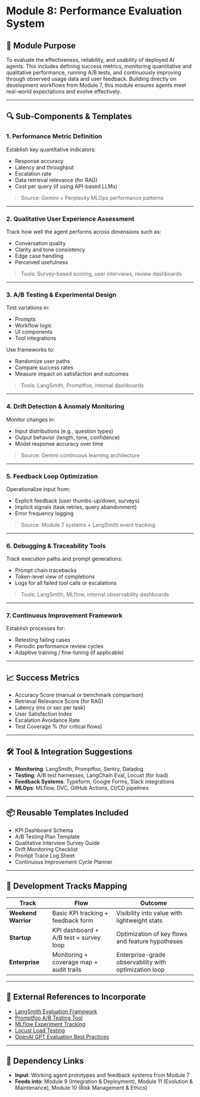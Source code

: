 
# Module 8: Performance Evaluation System

## 🧱 Module Purpose
To evaluate the effectiveness, reliability, and usability of deployed AI agents. This includes defining success metrics, monitoring quantitative and qualitative performance, running A/B tests, and continuously improving through observed usage data and user feedback. Building directly on development workflows from Module 7, this module ensures agents meet real-world expectations and evolve effectively.

---

## 🔍 Sub-Components & Templates

### 1. Performance Metric Definition
Establish key quantitative indicators:
- Response accuracy
- Latency and throughput
- Escalation rate
- Data retrieval relevance (for RAG)
- Cost per query (if using API-based LLMs)

> Source: Gemini + Perplexity MLOps performance patterns

---

### 2. Qualitative User Experience Assessment
Track how well the agent performs across dimensions such as:
- Conversation quality
- Clarity and tone consistency
- Edge case handling
- Perceived usefulness

> Tools: Survey-based scoring, user interviews, review dashboards

---

### 3. A/B Testing & Experimental Design
Test variations in:
- Prompts
- Workflow logic
- UI components
- Tool integrations

Use frameworks to:
- Randomize user paths
- Compare success rates
- Measure impact on satisfaction and outcomes

> Tools: LangSmith, Promptfoo, internal dashboards

---

### 4. Drift Detection & Anomaly Monitoring
Monitor changes in:
- Input distributions (e.g., question types)
- Output behavior (length, tone, confidence)
- Model response accuracy over time

> Source: Gemini continuous learning architecture

---

### 5. Feedback Loop Optimization
Operationalize input from:
- Explicit feedback (user thumbs-up/down, surveys)
- Implicit signals (task retries, query abandonment)
- Error frequency logging

> Source: Module 7 systems + LangSmith event tracking

---

### 6. Debugging & Traceability Tools
Track execution paths and prompt generations:
- Prompt chain tracebacks
- Token-level view of completions
- Logs for all failed tool calls or escalations

> Tools: LangSmith, MLflow, internal observability dashboards

---

### 7. Continuous Improvement Framework
Establish processes for:
- Retesting failing cases
- Periodic performance review cycles
- Adaptive training / fine-tuning (if applicable)

---

## 📈 Success Metrics

- Accuracy Score (manual or benchmark comparison)
- Retrieval Relevance Score (for RAG)
- Latency (ms or sec per task)
- User Satisfaction Index
- Escalation Avoidance Rate
- Test Coverage % (for critical flows)

---

## 🛠 Tool & Integration Suggestions

- **Monitoring**: LangSmith, Promptfoo, Sentry, Datadog
- **Testing**: A/B test harnesses, LangChain Eval, Locust (for load)
- **Feedback Systems**: Typeform, Google Forms, Slack integrations
- **MLOps**: MLflow, DVC, GitHub Actions, CI/CD pipelines

---

## 📦 Reusable Templates Included

- KPI Dashboard Schema
- A/B Testing Plan Template
- Qualitative Interview Survey Guide
- Drift Monitoring Checklist
- Prompt Trace Log Sheet
- Continuous Improvement Cycle Planner

---

## 🔄 Development Tracks Mapping

| Track | Flow | Outcome |
|-------|------|---------|
| **Weekend Warrior** | Basic KPI tracking + feedback form | Visibility into value with lightweight stats |
| **Startup** | KPI dashboard + A/B test + survey loop | Optimization of key flows and feature hypotheses |
| **Enterprise** | Monitoring + coverage map + audit trails | Enterprise-grade observability with optimization loop |

---

## 🔗 External References to Incorporate

- [LangSmith Evaluation Framework](https://smith.langchain.com/)
- [Promptfoo A/B Testing Tool](https://promptfoo.dev/)
- [MLflow Experiment Tracking](https://mlflow.org/)
- [Locust Load Testing](https://locust.io/)
- [OpenAI GPT Evaluation Best Practices](https://platform.openai.com/docs/guides/evaluation)

---

## 🔁 Dependency Links

- **Input**: Working agent prototypes and feedback systems from Module 7
- **Feeds into**: Module 9 (Integration & Deployment), Module 11 (Evolution & Maintenance), Module 10 (Risk Management & Ethics)
